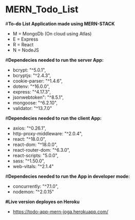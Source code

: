 # MERN_Todo_List

#**To-do List Application made using MERN-STACK**

- M = MongoDb (On cloud using Atlas)
- E = Express 
- R = React
- N = NodeJS

#**Dependecies needed to run the server App:**
- bcrypt: "^5.0.1",
- bcryptjs: "^2.4.3",
- cookie-parser: "^1.4.6",
- dotenv: "^16.0.0",
- express: "^4.17.3",
- jsonwebtoken": "^8.5.1",
- mongoose: "^6.2.10",
- validator: "^13.7.0"

#**Dependecies needed to run the client App:**
- axios: "^0.26.1",
- http-proxy-middleware: "^2.0.4",
- react: "^18.0.0",
- react-dom: "^18.0.0",
- react-router-dom: "^6.3.0",
- react-scripts: "5.0.0",
- sass: "^1.50.0",
- web-vitals: "^2.1.4"

#**Dependecies needed to run the App in developer mode:**
- concurrently: "^7.1.0",
- nodemon: "^2.0.15"


**#Live version deployes on Heroku**
- https://todo-app-mern-joga.herokuapp.com/
